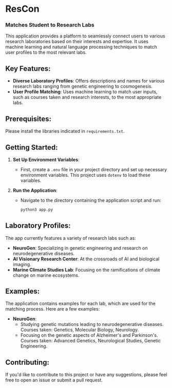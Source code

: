 # ResCon
### Matches Student to Research Labs 

This application provides a platform to seamlessly connect users to various research laboratories based on their interests and expertise. It uses machine learning and natural language processing techniques to match user profiles to the most relevant labs.

## Key Features:
- **Diverse Laboratory Profiles**: Offers descriptions and names for various research labs ranging from genetic engineering to cosmogenesis.
- **User Profile Matching**: Uses machine learning to match user inputs, such as courses taken and research interests, to the most appropriate labs.

## Prerequisites:
Please install the libraries indicated in `requirements.txt`.

## Getting Started:

1. **Set Up Environment Variables**:
   - First, create a `.env` file in your project directory and set up necessary environment variables. This project uses `dotenv` to load these variables.

2. **Run the Application**:
   - Navigate to the directory containing the application script and run:

     ```bash
     python3 app.py
     ```

## Laboratory Profiles:
The app currently features a variety of research labs such as:

- **NeuroGen**: Specializing in genetic engineering and research on neurodegenerative diseases.
- **AI Visionary Research Center**: At the crossroads of AI and biological imaging.
- **Marine Climate Studies Lab**: Focusing on the ramifications of climate change on marine ecosystems.

## Examples:
The application contains examples for each lab, which are used for the matching process. Here are a few examples:

- **NeuroGen**:
  - Studying genetic mutations leading to neurodegenerative diseases. Courses taken: Genetics, Molecular Biology, Neurology.
  - Focusing on the genetic aspects of Alzheimer's and Parkinson's. Courses taken: Advanced Genetics, Neurological Studies, Genetic Engineering.

## Contributing:
If you'd like to contribute to this project or have any suggestions, please feel free to open an issue or submit a pull request.
